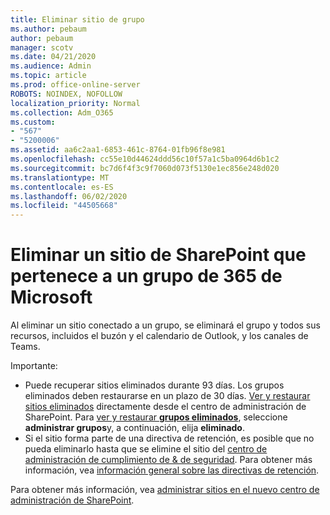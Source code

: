 ```yaml
---
title: Eliminar sitio de grupo
ms.author: pebaum
author: pebaum
manager: scotv
ms.date: 04/21/2020
ms.audience: Admin
ms.topic: article
ms.prod: office-online-server
ROBOTS: NOINDEX, NOFOLLOW
localization_priority: Normal
ms.collection: Adm_O365
ms.custom:
- "567"
- "5200006"
ms.assetid: aa6c2aa1-6853-461c-8764-01fb96f8e981
ms.openlocfilehash: cc55e10d44624ddd56c10f57a1c5ba0964d6b1c2
ms.sourcegitcommit: bc7d6f4f3c9f7060d073f5130e1ec856e248d020
ms.translationtype: MT
ms.contentlocale: es-ES
ms.lasthandoff: 06/02/2020
ms.locfileid: "44505668"
---
```

# <a name="delete-a-sharepoint-site-that-belongs-to-an-microsoft-365-group"></a>Eliminar un sitio de SharePoint que pertenece a un grupo de 365 de Microsoft

Al eliminar un sitio conectado a un grupo, se eliminará el grupo y todos sus recursos, incluidos el buzón y el calendario de Outlook, y los canales de Teams.
  
Importante:

- Puede recuperar sitios eliminados durante 93 días. Los grupos eliminados deben restaurarse en un plazo de 30 días. [Ver y restaurar sitios eliminados](https://admin.microsoft.com/sharepoint?page=recyclebin&modern=true) directamente desde el centro de administración de SharePoint. Para [ver y restaurar **grupos eliminados**](https://outlook.office.com/people/group/deleted), seleccione **administrar grupos**y, a continuación, elija **eliminado**.
- Si el sitio forma parte de una directiva de retención, es posible que no pueda eliminarlo hasta que se elimine el sitio del [centro de administración de cumplimiento de & de seguridad](https://protection.office.com/?rfr=AdminCenter#/retention). Para obtener más información, vea [información general sobre las directivas de retención](https://docs.microsoft.com/microsoft-365/compliance/retention-policies).
  
Para obtener más información, vea [administrar sitios en el nuevo centro de administración de SharePoint](https://docs.microsoft.com/sharepoint/manage-sites-in-new-admin-center).
